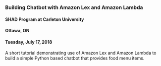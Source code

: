 ### Building Chatbot with Amazon Lex and Amazon Lambda

#### SHAD Program at Carleton University

#### Ottawa, ON

#### Tuesday, July 17, 2018

A short tutorial demonstrating use of Amazon Lex and Amazon Lambda to build a simple Python based chatbot that provides food menu items.